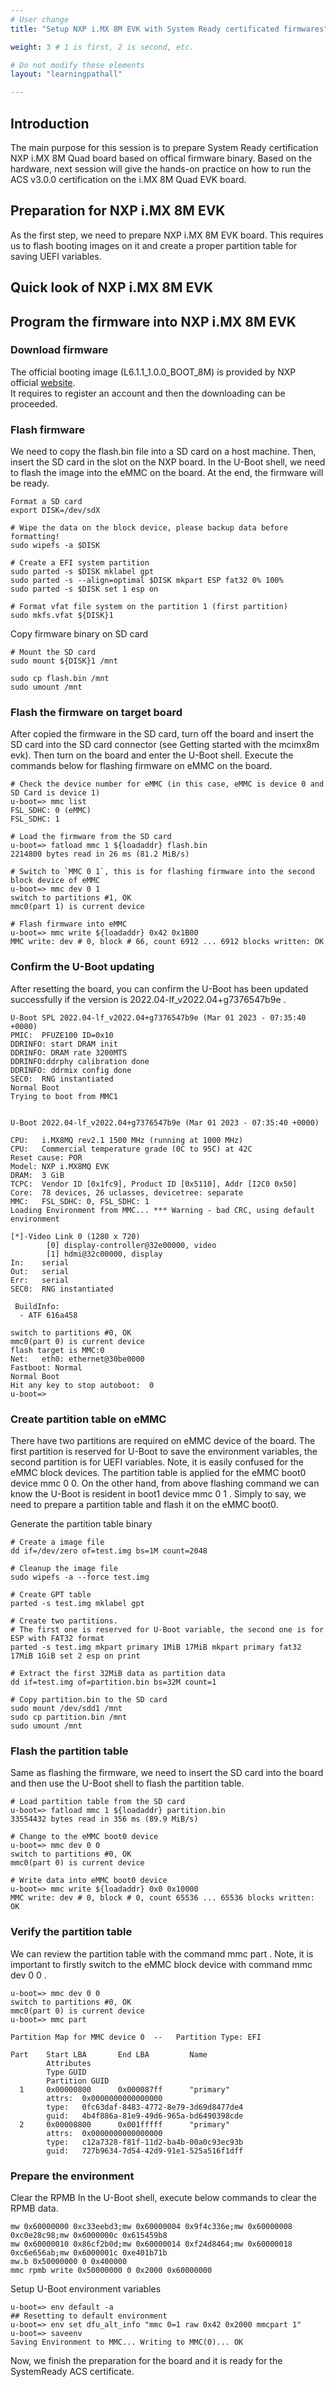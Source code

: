 ```yaml
---
# User change
title: "Setup NXP i.MX 8M EVK with System Ready certificated firmwares"

weight: 3 # 1 is first, 2 is second, etc.

# Do not modify these elements
layout: "learningpathall"

---
```


## Introduction
The main purpose for this session is to prepare System Ready certification NXP i.MX 8M Quad board based on offical firmware binary.
Based on the hardware, next session will give the hands-on practice on how to run the ACS v3.0.0 certification on the i.MX 8M Quad EVK board.  

## Preparation for NXP i.MX 8M EVK
As the first step, we need to prepare NXP i.MX 8M EVK board.  This requires us to flash booting images on it and create a proper partition table for saving UEFI variables.

## Quick look of NXP i.MX 8M EVK


## Program the firmware into NXP i.MX 8M EVK

### Download firmware

The official booting image (L6.1.1_1.0.0_BOOT_8M) is provided by NXP official [website](https://www.nxp.com/webapp/sps/download/license.jsp?).  
It requires to register an account and then the downloading can be proceeded.

### Flash firmware
We need to copy the flash.bin file into a SD card on a host machine.  Then, insert the SD card in the slot on the NXP board.  In the U-Boot shell, we need to flash the image into the eMMC on the board.  At the end, the firmware will be ready.

```console
Format a SD card
export DISK=/dev/sdX
 
# Wipe the data on the block device, please backup data before formatting!
sudo wipefs -a $DISK
 
# Create a EFI system partition
sudo parted -s $DISK mklabel gpt
sudo parted -s --align=optimal $DISK mkpart ESP fat32 0% 100%
sudo parted -s $DISK set 1 esp on

# Format vfat file system on the partition 1 (first partition)
sudo mkfs.vfat ${DISK}1
```

Copy firmware binary on SD card

```console
# Mount the SD card
sudo mount ${DISK}1 /mnt
 
sudo cp flash.bin /mnt
sudo umount /mnt
```

### Flash the firmware on target board
After copied the firmware in the SD card, turn off the board and insert the SD card into the SD card connector (see Getting started with the mcimx8m evk).  Then turn on the board and enter the U-Boot shell.  Execute the commands below for flashing firmware on eMMC on the board.

```console
# Check the device number for eMMC (in this case, eMMC is device 0 and SD Card is device 1)
u-boot=> mmc list                                                    
FSL_SDHC: 0 (eMMC)
FSL_SDHC: 1
 
# Load the firmware from the SD card                                                           
u-boot=> fatload mmc 1 ${loadaddr} flash.bin
2214800 bytes read in 26 ms (81.2 MiB/s)
 
# Switch to `MMC 0 1`, this is for flashing firmware into the second block device of eMMC                             
u-boot=> mmc dev 0 1
switch to partitions #1, OK
mmc0(part 1) is current device

# Flash firmware into eMMC
u-boot=> mmc write ${loadaddr} 0x42 0x1B00
MMC write: dev # 0, block # 66, count 6912 ... 6912 blocks written: OK
```

### Confirm the U-Boot updating
After resetting the board, you can confirm the U-Boot has been updated successfully if the version is 2022.04-lf_v2022.04+g7376547b9e .

```console
U-Boot SPL 2022.04-lf_v2022.04+g7376547b9e (Mar 01 2023 - 07:35:40 +0000)
PMIC:  PFUZE100 ID=0x10
DDRINFO: start DRAM init
DDRINFO: DRAM rate 3200MTS
DDRINFO:ddrphy calibration done
DDRINFO: ddrmix config done
SEC0:  RNG instantiated
Normal Boot
Trying to boot from MMC1
 
 
U-Boot 2022.04-lf_v2022.04+g7376547b9e (Mar 01 2023 - 07:35:40 +0000)
 
CPU:   i.MX8MQ rev2.1 1500 MHz (running at 1000 MHz)
CPU:   Commercial temperature grade (0C to 95C) at 42C
Reset cause: POR
Model: NXP i.MX8MQ EVK
DRAM:  3 GiB
TCPC:  Vendor ID [0x1fc9], Product ID [0x5110], Addr [I2C0 0x50]
Core:  78 devices, 26 uclasses, devicetree: separate
MMC:   FSL_SDHC: 0, FSL_SDHC: 1
Loading Environment from MMC... *** Warning - bad CRC, using default environment
 
[*]-Video Link 0 (1280 x 720)
        [0] display-controller@32e00000, video
        [1] hdmi@32c00000, display
In:    serial
Out:   serial
Err:   serial
SEC0:  RNG instantiated
 
 BuildInfo:
  - ATF 616a458
 
switch to partitions #0, OK
mmc0(part 0) is current device
flash target is MMC:0
Net:   eth0: ethernet@30be0000
Fastboot: Normal
Normal Boot
Hit any key to stop autoboot:  0
u-boot=>

```

### Create partition table on eMMC
There have two partitions are required on eMMC device of the board.  The first partition is reserved for U-Boot to save the environment variables, the second partition is for UEFI variables.  Note, it is easily confused for the eMMC block devices.  The partition table is applied for the eMMC boot0 device mmc 0 0.  On the other hand, from above flashing command we can know the U-Boot is resident in boot1 device mmc 0 1 .  Simply to say, we need to prepare a partition table and flash it on the eMMC boot0.

Generate the partition table binary

```console
# Create a image file
dd if=/dev/zero of=test.img bs=1M count=2048
 
# Cleanup the image file
sudo wipefs -a --force test.img
 
# Create GPT table
parted -s test.img mklabel gpt
 
# Create two partitions.
# The first one is reserved for U-Boot variable, the second one is for ESP with FAT32 format
parted -s test.img mkpart primary 1MiB 17MiB mkpart primary fat32 17MiB 1GiB set 2 esp on print
 
# Extract the first 32MiB data as partition data
dd if=test.img of=partition.bin bs=32M count=1
 
# Copy partition.bin to the SD card
sudo mount /dev/sdd1 /mnt
sudo cp partition.bin /mnt
sudo umount /mnt
```

### Flash the partition table
Same as flashing the firmware, we need to insert the SD card into the board and then use the U-Boot shell to flash the partition table. 

```console
# Load partition table from the SD card
u-boot=> fatload mmc 1 ${loadaddr} partition.bin                      
33554432 bytes read in 356 ms (89.9 MiB/s)                            
 
# Change to the eMMC boot0 device
u-boot=> mmc dev 0 0                                                  
switch to partitions #0, OK                                           
mmc0(part 0) is current device
 
# Write data into eMMC boot0 device                                        
u-boot=> mmc write ${loadaddr} 0x0 0x10000                            
MMC write: dev # 0, block # 0, count 65536 ... 65536 blocks written: OK
```


### Verify the partition table
We can review the partition table with the command mmc part .  Note, it is important to firstly switch to the eMMC block device with command mmc dev 0 0 .

```console
u-boot=> mmc dev 0 0                                   
switch to partitions #0, OK                            
mmc0(part 0) is current device                         
u-boot=> mmc part                                      

Partition Map for MMC device 0  --   Partition Type: EFI
                                                         
Part    Start LBA       End LBA         Name           
        Attributes                                     
        Type GUID                                      
        Partition GUID                                 
  1     0x00000800      0x000087ff      "primary"      
        attrs:  0x0000000000000000                     
        type:   0fc63daf-8483-4772-8e79-3d69d8477de4   
        guid:   4b4f886a-81e9-49d6-965a-bd6490398cde   
  2     0x00008800      0x001fffff      "primary"      
        attrs:  0x0000000000000000                     
        type:   c12a7328-f81f-11d2-ba4b-00a0c93ec93b   
        guid:   727b9634-7d54-42d9-91e1-525a516f1dff
```

### Prepare the environment
Clear the RPMB
In the U-Boot shell, execute below commands to clear the RPMB data.

```console
mw 0x60000000 0xc33eebd3;mw 0x60000004 0x9f4c336e;mw 0x60000008 0xc0e28c98;mw 0x6000000c 0x615459b8
mw 0x60000010 0x86cf2b0d;mw 0x60000014 0xf24d8464;mw 0x60000018 0xc6e656ab;mw 0x6000001c 0xe401b71b
mw.b 0x50000000 0 0x400000
mmc rpmb write 0x50000000 0 0x2000 0x60000000
```

Setup U-Boot environment variables

```console
u-boot=> env default -a
## Resetting to default environment
u-boot=> env set dfu_alt_info "mmc 0=1 raw 0x42 0x2000 mmcpart 1"
u-boot=> saveenv
Saving Environment to MMC... Writing to MMC(0)... OK
```

Now, we finish the preparation for the board and it is ready for the SystemReady ACS certificate.

